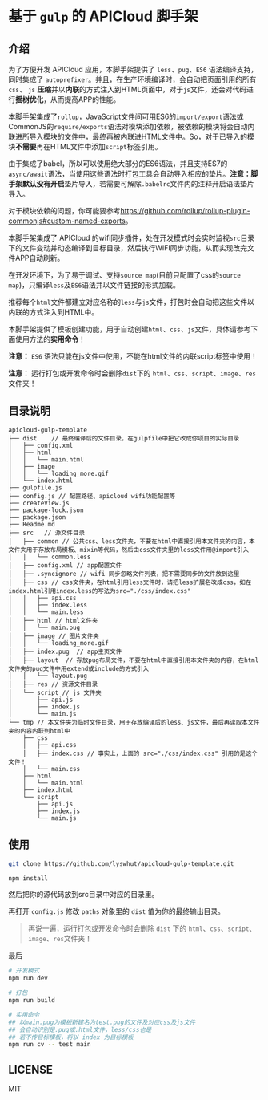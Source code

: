 # 基于 `gulp` 的 APICloud 脚手架

## 介绍

为了方便开发 APICloud 应用，本脚手架提供了 `less`、`pug`、`ES6` 语法编译支持，同时集成了 `autoprefixer`。并且，在生产环境编译时，会自动把页面引用的所有 `css`、 `js` **压缩**并以**内联**的方式注入到HTML页面中，对于`js`文件，还会对代码进行**摇树优化**，从而提高APP的性能。

本脚手架集成了`rollup`，JavaScript文件间可用ES6的`import/export`语法或CommonJS的`require/exports`语法对模块添加依赖，被依赖的模块将会自动内联进所导入模块的文件中，最终再被内联进HTML文件中。So，对于已导入的模块**不需要**再在HTML文件中添加`script`标签引用。

由于集成了babel，所以可以使用绝大部分的ES6语法，并且支持ES7的`async/await`语法，当使用这些语法时打包工具会自动导入相应的垫片。**注意：**脚手架默认**没有开启**垫片导入，若需要可解除`.babelrc`文件内的注释开启语法垫片导入。

对于模块依赖的问题，你可能要参考<https://github.com/rollup/rollup-plugin-commonjs#custom-named-exports>。

本脚手架集成了 APICloud 的wifi同步插件，处在开发模式时会实时监视`src`目录下的文件变动并动态编译到目标目录，然后执行WIFI同步功能，从而实现改完文件APP自动刷新。

在开发环境下，为了易于调试、支持`source map`(目前只配置了css的`source map`)，只编译`less`及`ES6`语法并以文件链接的形式加载。

推荐每个`html`文件都建立对应名称的`less`与`js`文件，打包时会自动把这些文件以内联的方式注入到HTML中。

本脚手架提供了模板创建功能，用于自动创建`html`、`css`、`js`文件，具体请参考下面使用方法的**实用命令**！

**注意：** `ES6` 语法只能在js文件中使用，不能在html文件的内联script标签中使用！

**注意：** 运行打包或开发命令时会删除`dist`下的 `html`、`css`、`script`、`image`、`res`文件夹！

## 目录说明

```dir
apicloud-gulp-template
├── dist    // 最终编译后的文件目录，在gulpfile中把它改成你项目的实际目录
│   ├── config.xml
│   ├── html
│   │   └── main.html
│   ├── image
│   │   └── loading_more.gif
│   └── index.html
├── gulpfile.js
├── config.js // 配置路径、apicloud wifi功能配置等
├── createView.js
├── package-lock.json
├── package.json
├── Readme.md
├── src   // 源文件目录
│   ├── common // 公共css、less文件夹，不要在html中直接引用本文件夹的内容，本文件夹用于存放布局模板、mixin等代码，然后由css文件夹里的less文件用@import引入
│   │   └── common.less
│   ├── config.xml // app配置文件
│   ├── .syncignore // wifi 同步忽略文件列表，把不需要同步的文件放到这里
│   ├── css // css文件夹，在html引用less文件时，请把less扩展名改成css，如在index.html引用index.less的写法为src="./css/index.css"
│   │   ├── api.css
│   │   ├── index.less
│   │   └── main.less
│   ├── html // html文件夹
│   │   └── main.pug
│   ├── image // 图片文件夹
│   │   └── loading_more.gif
│   ├── index.pug  // app主页文件
│   ├── layout  // 存放pug布局文件，不要在html中直接引用本文件夹的内容，在html文件夹的pug文件中用extend或include的方式引入
│   │   └── layout.pug
│   ├── res // 资源文件目录
│   └── script // js 文件夹
│       ├── api.js
│       ├── index.js
│       └── main.js
└── tmp // 本文件夹为临时文件目录，用于存放编译后的less、js文件，最后再读取本文件夹的内容内联到html中
    ├── css
    │   ├── api.css
    │   ├── index.css // 事实上，上面的 src="./css/index.css" 引用的是这个文件！
    │   └── main.css
    ├── html
    │   └── main.html
    ├── index.html
    └── script
        ├── api.js
        ├── index.js
        └── main.js
```

## 使用

```bash
git clone https://github.com/lyswhut/apicloud-gulp-template.git

npm install

```

然后把你的源代码放到src目录中对应的目录里。

再打开 `config.js` 修改 `paths` 对象里的 `dist` 值为你的最终输出目录。

> 再说一遍，运行打包或开发命令时会删除 `dist` 下的 `html`、`css`、`script`、`image`、`res`文件夹！

最后

```bash
# 开发模式
npm run dev

# 打包
npm run build

# 实用命令
## 以main.pug为模板新建名为test.pug的文件及对应css及js文件
## 会自动识别是.pug或.html文件，less/css也是
## 若不传目标模板，将以 index 为目标模板
npm run cv -- test main
```

## LICENSE

MIT
